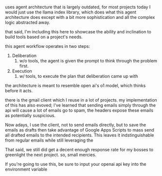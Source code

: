 uses agent architecture that is largely outdated, for most projects today I would just use the llama index library, which does what this agent architecture does except with a bit more sophistication and all the complex logic abstracted away.

that said, I'm including this here to showcase the ability and inclination to build tools based on a project's needs. 

this agent workflow operates in two steps:

1. Deliberation
   1.  w/o tools, the agent is given the prompt to think through the problem first. 
2. Execution
    1. w/ tools, to execute the plan that deliberation came up with

the architecture is meant to resemble open ai's o1 model, which thinks before it acts.





there is the gmail client which I reuse in a lot of projects. my implementation of this has also evoved; I've learned that sending emails simply through the api will cause a lot of emails go to spam, the headers expose these emails as potentially suspicious.

Now adays, I use the client, not to send emails directly, but to save the emails as drafts then take advantage of Google Apps Scripts to mass send all drafted emails to the intended recipients. This leaves it indstinguishable from regular emails while still leveraging the  

That said, we still did get a decent enough response rate for my bosses to greenlight the next project. so, small mercies.


If you're going to use this, be sure to input your openai api key into the environment variable 